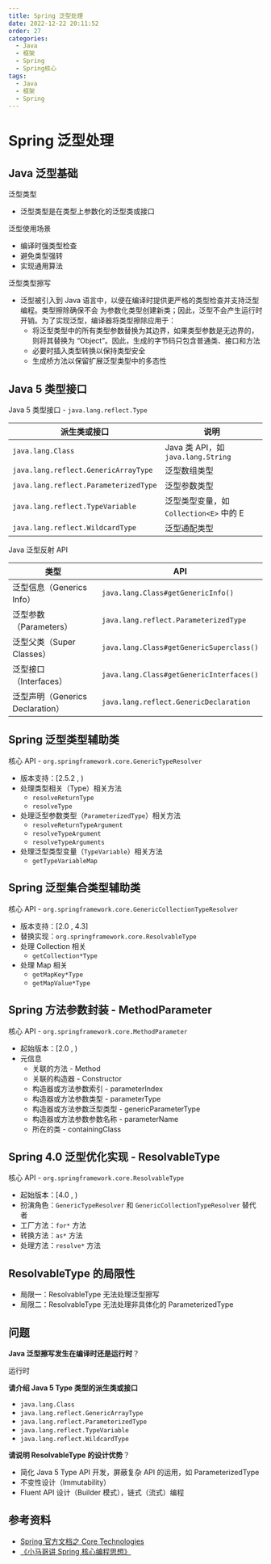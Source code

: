 ```yaml
---
title: Spring 泛型处理
date: 2022-12-22 20:11:52
order: 27
categories:
  - Java
  - 框架
  - Spring
  - Spring核心
tags:
  - Java
  - 框架
  - Spring
---
```


# Spring 泛型处理

## Java 泛型基础

泛型类型

- 泛型类型是在类型上参数化的泛型类或接口

泛型使用场景

- 编译时强类型检查
- 避免类型强转
- 实现通用算法

泛型类型擦写

- 泛型被引入到 Java 语言中，以便在编译时提供更严格的类型检查并支持泛型编程。类型擦除确保不会
  为参数化类型创建新类；因此，泛型不会产生运行时开销。为了实现泛型，编译器将类型擦除应用于：
  - 将泛型类型中的所有类型参数替换为其边界，如果类型参数是无边界的，则将其替换为
    “Object”。因此，生成的字节码只包含普通类、接口和方法
  - 必要时插入类型转换以保持类型安全
  - 生成桥方法以保留扩展泛型类型中的多态性

## Java 5 类型接口

Java 5 类型接口 - `java.lang.reflect.Type`

| 派生类或接口                          | 说明                                    |
| ------------------------------------- | --------------------------------------- |
| `java.lang.Class`                     | Java 类 API，如 `java.lang.String`      |
| `java.lang.reflect.GenericArrayType`  | 泛型数组类型                            |
| `java.lang.reflect.ParameterizedType` | 泛型参数类型                            |
| `java.lang.reflect.TypeVariable`      | 泛型类型变量，如 `Collection<E>` 中的 E |
| `java.lang.reflect.WildcardType`      | 泛型通配类型                            |

Java 泛型反射 API

| 类型                             | API                                      |
| -------------------------------- | ---------------------------------------- |
| 泛型信息（Generics Info）        | `java.lang.Class#getGenericInfo()`       |
| 泛型参数（Parameters）           | `java.lang.reflect.ParameterizedType`    |
| 泛型父类（Super Classes）        | `java.lang.Class#getGenericSuperclass()` |
| 泛型接口（Interfaces）           | `java.lang.Class#getGenericInterfaces()` |
| 泛型声明（Generics Declaration） | `java.lang.reflect.GenericDeclaration`   |

## Spring 泛型类型辅助类

核心 API - `org.springframework.core.GenericTypeResolver`

- 版本支持：[2.5.2 , )
- 处理类型相关（Type）相关方法
  - `resolveReturnType`
  - `resolveType`
- 处理泛型参数类型（`ParameterizedType`）相关方法
  - `resolveReturnTypeArgument`
  - `resolveTypeArgument`
  - `resolveTypeArguments`
- 处理泛型类型变量（`TypeVariable`）相关方法
  - `getTypeVariableMap`

## Spring 泛型集合类型辅助类

核心 API - `org.springframework.core.GenericCollectionTypeResolver`

- 版本支持：[2.0 , 4.3]
- 替换实现：`org.springframework.core.ResolvableType`
- 处理 Collection 相关
  - `getCollection*Type`
- 处理 Map 相关
  - `getMapKey*Type`
  - `getMapValue*Type`

## Spring 方法参数封装 - MethodParameter

核心 API - `org.springframework.core.MethodParameter`

- 起始版本：[2.0 , )
- 元信息
  - 关联的方法 - Method
  - 关联的构造器 - Constructor
  - 构造器或方法参数索引 - parameterIndex
  - 构造器或方法参数类型 - parameterType
  - 构造器或方法参数泛型类型 - genericParameterType
  - 构造器或方法参数参数名称 - parameterName
  - 所在的类 - containingClass

## Spring 4.0 泛型优化实现 - ResolvableType

核心 API - `org.springframework.core.ResolvableType`

- 起始版本：[4.0 , )
- 扮演角色：`GenericTypeResolver` 和 `GenericCollectionTypeResolver` 替代者
- 工厂方法：`for*` 方法
- 转换方法：`as*` 方法
- 处理方法：`resolve*` 方法

## ResolvableType 的局限性

- 局限一：ResolvableType 无法处理泛型擦写
- 局限二：ResolvableType 无法处理非具体化的 ParameterizedType

## 问题

**Java 泛型擦写发生在编译时还是运行时**？

运行时

**请介绍 Java 5 Type 类型的派生类或接口**

- `java.lang.Class`
- `java.lang.reflect.GenericArrayType`
- `java.lang.reflect.ParameterizedType`
- `java.lang.reflect.TypeVariable`
- `java.lang.reflect.WildcardType`

**请说明 ResolvableType 的设计优势**？

- 简化 Java 5 Type API 开发，屏蔽复杂 API 的运用，如 ParameterizedType
- 不变性设计（Immutability）
- Fluent API 设计（Builder 模式），链式（流式）编程

## 参考资料

- [Spring 官方文档之 Core Technologies](https://docs.spring.io/spring-framework/docs/current/spring-framework-reference/core.html#beans)
- [《小马哥讲 Spring 核心编程思想》](https://time.geekbang.org/course/intro/265)